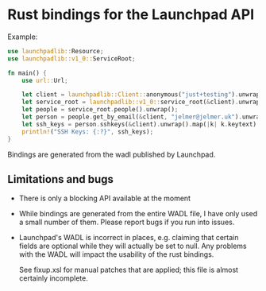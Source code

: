 Rust bindings for the Launchpad API
===================================

Example:

```rust
use launchpadlib::Resource;
use launchpadlib::v1_0::ServiceRoot;

fn main() {
    use url::Url;

    let client = launchpadlib::Client::anonymous("just+testing").unwrap();
    let service_root = launchpadlib::v1_0::service_root(&client).unwrap();
    let people = service_root.people().unwrap();
    let person = people.get_by_email(&client, "jelmer@jelmer.uk").unwrap();
    let ssh_keys = person.sshkeys(&client).unwrap().map(|k| k.keytext).collect::<Vec<_>>();
    println!("SSH Keys: {:?}", ssh_keys);
}
```

Bindings are generated from the wadl published by Launchpad.

Limitations and bugs
--------------------

* There is only a blocking API available at the moment
* While bindings are generated from the entire WADL file, I have only used a
  small number of them. Please report bugs if you run into issues.
* Launchpad's WADL is incorrect in places, e.g. claiming that certain fields
  are optional while they will actually be set to null. Any problems with the
  WADL will impact the usability of the rust bindings.

  See fixup.xsl for manual patches that are applied; this file is
  almost certainly incomplete.
